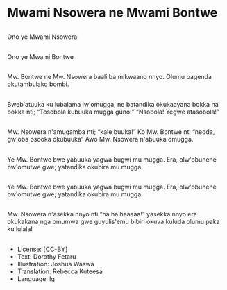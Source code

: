 # Mwami Nsowera ne Mwami Bontwe

##
Ono ye Mwami Nsowera

##
Ono ye Mwami Bontwe

##
Mw. Bontwe ne Mw.
Nsowera baali ba
mikwaano nnyo. Olumu
bagenda okutambulako
bombi.

##
Bweb'atuuka ku
lubalama lw'omugga,
ne batandika
okukaayana bokka na
bokka nti;
“Tosobola kubuuka
mugga guno!”
“Nsobola! Yegwe
atasobola!”

##
Mw. Nsowera
n'amugamba nti; “kale
buuka!”
Ko Mw. Bontwe nti
“nedda, gw'oba osooka
okubuuka”
Awo Mw. Nsowera
n'abuuka omugga.

##
Ye Mw. Bontwe bwe
yabuuka yagwa bugwi
mu mugga. Era,
olw'obunene
bw'omutwe gwe;
yatandika okubira mu
mugga.

##
Ye Mw. Bontwe bwe
yabuuka yagwa bugwi
mu mugga. Era,
olw'obunene
bw'omutwe gwe;
yatandika okubira mu
mugga.

##
Mw. Nsowera n'asekka
nnyo nti “ha ha
haaaaa!” yasekka nnyo
era okukakana nga
omumwa gwe
guyulis'emu bibiri
okuva kuluda olumu
paka ku lulala!

##
* License: [CC-BY]
* Text: Dorothy Fetaru
* Illustration: Joshua Waswa
* Translation: Rebecca Kuteesa
* Language: lg
